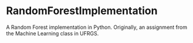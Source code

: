 # RandomForestImplementation
A Random Forest implementation in Python. Originally, an assignment from the Machine Learning class in UFRGS.
